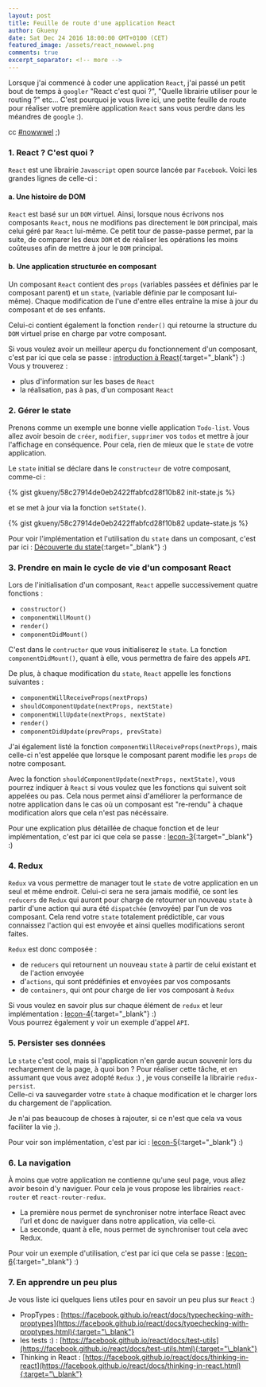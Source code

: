 ```yaml
---
layout: post
title: Feuille de route d'une application React
author: Gkueny
date: Sat Dec 24 2016 18:00:00 GMT+0100 (CET)
featured_image: /assets/react_nowwwel.png
comments: true
excerpt_separator: <!-- more -->
---
```

Lorsque j'ai commencé à coder une application `React`, j'ai passé un petit bout de temps à `googler` "React c'est quoi ?", "Quelle librairie utiliser pour le routing ?" etc... C'est pourquoi je vous livre ici, une petite feuille de route pour réaliser votre première application `React` sans vous perdre dans les méandres de `google` :).
<!-- more -->

cc [#nowwwel](https://twitter.com/search?f=tweets&vertical=default&q=%23nowwwel) ;)

<div id="toc"></div>

### 1. React ? C'est quoi ?

`React` est une librairie `Javascript` open source lancée par `Facebook`. Voici les grandes lignes de celle-ci :

#### a. Une histoire de DOM

`React` est basé sur un `DOM` virtuel. Ainsi, lorsque nous écrivons nos composants `React`, nous ne modifions pas directement le `DOM` principal, mais celui géré par `React` lui-même. Ce petit tour de passe-passe permet, par la suite, de comparer les deux `DOM` et de réaliser les opérations les moins coûteuses afin de mettre à jour le `DOM` principal.

#### b. Une application structurée en composant

Un composant `React` contient des `props` (variables passées et définies par le composant parent) et un `state`, (variable définie par le composant lui-même). Chaque modification de l'une d'entre elles entraîne la mise à jour du composant et de ses enfants.

Celui-ci contient également la fonction `render()` qui retourne la structure du `DOM` virtuel prise en charge par votre composant.

Si vous voulez avoir un meilleur aperçu du fonctionnement d'un composant, c'est par ici que cela se passe : [introduction à React]({{site.url}}/react-lecon-1){:target="\_blank"} :) <br/>
Vous y trouverez :

- plus d'information sur les bases de `React`
- la réalisation, pas à pas, d'un composant `React`

### 2. Gérer le state

Prenons comme un exemple une bonne vielle application `Todo-list`. Vous allez avoir besoin de `créer`, `modifier`, `supprimer` vos `todos` et mettre à jour l'affichage en conséquence. Pour cela, rien de mieux que le `state` de votre application.

Le `state` initial se déclare dans le `constructeur` de votre composant, comme-ci :


{% gist gkueny/58c27914de0eb2422ffabfcd28f10b82 init-state.js %}

et se met à jour via la fonction `setState()`.

{% gist gkueny/58c27914de0eb2422ffabfcd28f10b82 update-state.js %}

Pour voir l'implémentation et l'utilisation du `state` dans un composant, c'est par ici : [Découverte du state]({{site.url}}/react-lecon-2){:target="\_blank"} :)

### 3. Prendre en main le cycle de vie d'un composant React

Lors de l'initialisation d'un composant, `React` appelle successivement quatre fonctions :

- `constructor()`
- `componentWillMount()`
- `render()`
- `componentDidMount()`

C'est dans le `contructor` que vous initialiserez le `state`. La fonction `componentDidMount()`, quant à elle, vous permettra de faire des appels `API`.

De plus, à chaque modification du `state`, `React` appelle les fonctions suivantes :

- `componentWillReceiveProps(nextProps)`
- `shouldComponentUpdate(nextProps, nextState)`
- `componentWillUpdate(nextProps, nextState)`
- `render()`
- `componentDidUpdate(prevProps, prevState)`

J'ai également listé la fonction `componentWillReceiveProps(nextProps)`, mais celle-ci n'est appelée que lorsque le composant parent modifie les `props` de notre composant.

Avec la fonction `shouldComponentUpdate(nextProps, nextState)`, vous pourrez indiquer à `React` si vous voulez que les fonctions qui suivent soit appelées ou pas. Cela nous permet ainsi d'améliorer la performance de notre application dans le cas où un composant est "re-rendu" à chaque modification alors que cela n'est pas nécéssaire.

Pour une explication plus détaillée de chaque fonction et de leur implémentation, c'est par ici que cela se passe : [lecon-3]({{site.url}}/react-lecon-3){:target="\_blank"} :)

### 4. Redux

`Redux` va vous permettre de manager tout le `state` de votre application en un seul et même endroit. Celui-ci sera ne sera jamais modifié, ce sont les `reducers` de `Redux` qui auront pour charge de retourner un nouveau `state` à partir d'une action qui aura été `dispatchée` (envoyée) par l'un de vos composant. Cela rend votre `state` totalement prédictible, car vous connaissez l'action qui est envoyée et ainsi quelles modifications seront faites.

`Redux` est donc composée :
- de `reducers` qui retournent un nouveau `state` à partir de celui existant et de l'action envoyée
- d'`actions`, qui sont prédéfinies et envoyées par vos composants
- de `containers`, qui ont pour charge de lier vos composant à `Redux`

Si vous voulez en savoir plus sur chaque élément de `redux` et leur implémentation : [lecon-4]({{site.url}}/react-lecon-4){:target="\_blank"} :) <br/>
Vous pourrez également y voir un exemple d'appel `API`.

### 5. Persister ses données

Le `state` c'est cool, mais si l'application n'en garde aucun souvenir lors du rechargement de la page, à quoi bon ?
Pour réaliser cette tâche, et en assumant que vous avez adopté `Redux` :) , je vous conseille la librairie `redux-persist`. <br/>
Celle-ci va sauvegarder votre `state` à chaque modification et le charger lors du chargement de l'application.

Je n'ai pas beaucoup de choses à rajouter, si ce n'est que cela va vous faciliter la vie ;).

Pour voir son implémentation, c'est par ici : [lecon-5]({{site.url}}/react-lecon-5){:target="\_blank"} :)

### 6. La navigation

À moins que votre application ne contienne qu'une seul page, vous allez avoir besoin d'y naviguer. Pour cela je vous propose les librairies `react-router` et `react-router-redux`.
- La première nous permet de synchroniser notre interface React avec l’url et donc de naviguer dans notre application, via celle-ci.
- La seconde, quant à elle, nous permet de synchroniser tout cela avec Redux.

Pour voir un exemple d'utilisation, c'est par ici que cela se passe : [lecon-6]({{site.url}}/react-lecon-6){:target="\_blank"} :)

### 7. En apprendre un peu plus

Je vous liste ici quelques liens utiles pour en savoir un peu plus sur `React` :)
- PropTypes : [https://facebook.github.io/react/docs/typechecking-with-proptypes](https://facebook.github.io/react/docs/typechecking-with-proptypes.html){:target="\_blank"}
- les tests :) : [https://facebook.github.io/react/docs/test-utils](https://facebook.github.io/react/docs/test-utils.html){:target="\_blank"}
- Thinking in React : [https://facebook.github.io/react/docs/thinking-in-react](https://facebook.github.io/react/docs/thinking-in-react.html){:target="\_blank"}
